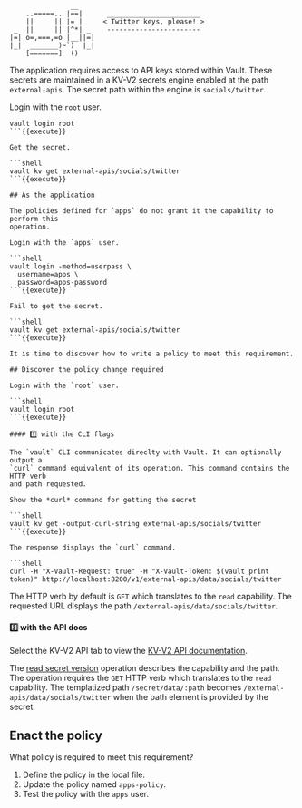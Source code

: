 ```
               __
    ..=====.. |==|      _______________________
    ||     || |= |     < Twitter keys, please! >
 _  ||     || |^*| _    -----------------------
|=| o=,===,=o |__||=|
|_|  _______)~`)  |_|
    [=======]  ()
```

The application requires access to API keys stored within Vault. These secrets
are maintained in a KV-V2 secrets engine enabled at the path `external-apis`.
The secret path within the engine is `socials/twitter`.

Login with the `root` user.

```shell
vault login root
```{{execute}}

Get the secret.

```shell
vault kv get external-apis/socials/twitter
```{{execute}}

## As the application

The policies defined for `apps` do not grant it the capability to perform this
operation.

Login with the `apps` user.

```shell
vault login -method=userpass \
  username=apps \
  password=apps-password
```{{execute}}

Fail to get the secret.

```shell
vault kv get external-apis/socials/twitter
```{{execute}}

It is time to discover how to write a policy to meet this requirement.

## Discover the policy change required

Login with the `root` user.

```shell
vault login root
```{{execute}}

#### 1️⃣ with the CLI flags

The `vault` CLI communicates direclty with Vault. It can optionally output a
`curl` command equivalent of its operation. This command contains the HTTP verb
and path requested.

Show the *curl* command for getting the secret

```shell
vault kv get -output-curl-string external-apis/socials/twitter
```{{execute}}

The response displays the `curl` command.

```shell
curl -H "X-Vault-Request: true" -H "X-Vault-Token: $(vault print token)" http://localhost:8200/v1/external-apis/data/socials/twitter
```

The HTTP verb by default is `GET` which translates to the `read` capability. The
requested URL displays the path `/external-apis/data/socials/twitter`.

#### 3️⃣ with the API docs

Select the KV-V2 API tab to view the [KV-V2 API
documentation](https://www.vaultproject.io/api-docs/secret/kv/kv-v2).

The [read secret
version](https://www.vaultproject.io/api-docs/secret/kv/kv-v2#read-secret-version)
operation describes the capability and the path. The operation requires the
`GET` HTTP verb which translates to the `read` capability. The templatized path
`/secret/data/:path` becomes `/external-apis/data/socials/twitter` when the path element
is provided by the secret.

## Enact the policy

What policy is required to meet this requirement?

1. Define the policy in the local file.
2. Update the policy named `apps-policy`.
3. Test the policy with  the `apps` user.
